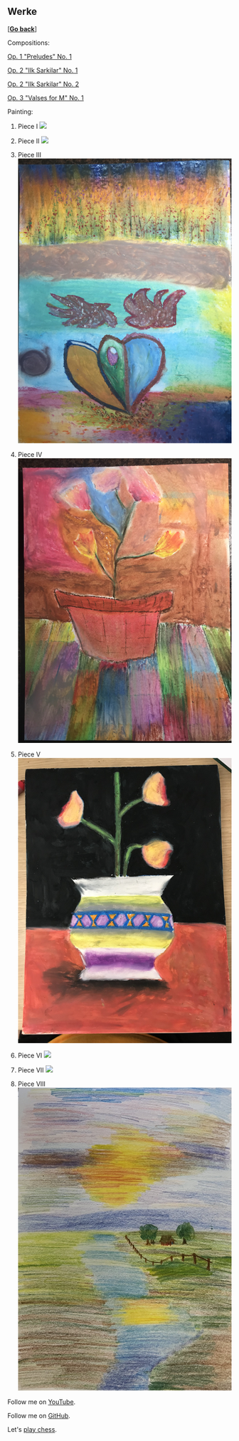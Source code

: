 ## Werke

\[[__Go back__](https://kagsimsek.github.io)\]

Compositions:

[Op. 1 "Preludes" No. 1](https://youtu.be/-ZByj-huV6g)

[Op. 2 "Ilk Sarkilar" No. 1](https://youtu.be/gq1tjsipeEs)

[Op. 2 "Ilk Sarkilar" No. 2](https://youtu.be/t15oFLvqEhk)

[Op. 3 "Valses for M" No. 1](https://youtu.be/dFOjV-_9hEY)


Painting:

1. Piece I
![](./files/img/painting/001.jpg)

2. Piece II
![](./files/img/painting/002.jpg)

3. Piece III
![](./files/img/painting/003.jpg)

4. Piece IV
![](./files/img/painting/004.jpg)

5. Piece V
![](./files/img/painting/005.jpg)

6. Piece VI
![](./files/img/painting/006.jpg)

7. Piece VII
![](./files/img/painting/007.jpg)

8. Piece VIII
![](./files/img/painting/008.jpg)

Follow me on [YouTube](https://www.youtube.com/channel/UCZyXHA37ucmJQfbALDMd5vQ).

Follow me on [GitHub](https://github.com/kagsimsek).

Let's [play chess](https://lichess.org/@/heppier).
